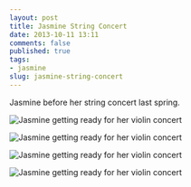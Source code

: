 ```yaml
---
layout: post
title: Jasmine String Concert
date: 2013-10-11 13:11
comments: false
published: true
tags:
- jasmine
slug: jasmine-string-concert
---
```

Jasmine before her string concert last spring.

![Jasmine getting ready for her violin concert](http://media.eick.us/media/photographs/2013/2013-06-05/jasmine-string-concert-2013-06-05-at-17-38-32.jpg)

![Jasmine getting ready for her violin concert](http://media.eick.us/media/photographs/2013/2013-06-05/jasmine-string-concert-2013-06-05-at-17-38-47.jpg)

![Jasmine getting ready for her violin concert](http://media.eick.us/media/photographs/2013/2013-06-05/jasmine-string-concert-2013-06-05-at-17-39-10.jpg)

![Jasmine getting ready for her violin concert](http://media.eick.us/media/photographs/2013/2013-06-05/jasmine-string-concert-2013-06-05-at-17-40-13.jpg)
